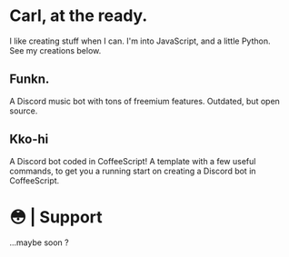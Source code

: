 # Carl, at the ready.

I like creating stuff when I can.
I'm into JavaScript, and a little Python.<br>
See my creations below. 

## Funkn.
A Discord music bot with tons of freemium features. Outdated, but open source.

## Kko-hi
A Discord bot coded in CoffeeScript! A template with a few useful commands, to get you a running start on creating a Discord bot in CoffeeScript.

# 😳 | Support
...maybe soon ?
